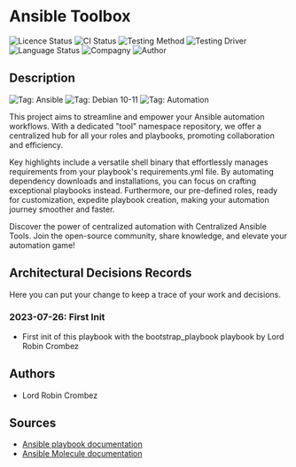 # Ansible Toolbox

![Licence Status](https://img.shields.io/badge/licence-MIT-brightgreen)
![CI Status](https://img.shields.io/badge/CI-success-brightgreen)
![Testing Method](https://img.shields.io/badge/Testing%20Method-Ansible%20Molecule-blueviolet)
![Testing Driver](https://img.shields.io/badge/Testing%20Driver-docker-blueviolet)
![Language Status](https://img.shields.io/badge/language-Ansible-red)
![Compagny](https://img.shields.io/badge/Compagny-Labo--CBZ-blue)
![Author](https://img.shields.io/badge/Author-Lord%20Robin%20Cbz-blue)

## Description

![Tag: Ansible](https://img.shields.io/badge/Tech-Ansible-orange)
![Tag: Debian 10-11](https://img.shields.io/badge/Tech-Debian%2010--11-orange)
![Tag: Automation](https://img.shields.io/badge/Tech-Automation-orange)

This project aims to streamline and empower your Ansible automation workflows. With a dedicated "tool" namespace repository, we offer a centralized hub for all your roles and playbooks, promoting collaboration and efficiency.

Key highlights include a versatile shell binary that effortlessly manages requirements from your playbook's requirements.yml file. By automating dependency downloads and installations, you can focus on crafting exceptional playbooks instead. Furthermore, our pre-defined roles, ready for customization, expedite playbook creation, making your automation journey smoother and faster.

Discover the power of centralized automation with Centralized Ansible Tools. Join the open-source community, share knowledge, and elevate your automation game!

## Architectural Decisions Records

Here you can put your change to keep a trace of your work and decisions.

### 2023-07-26: First Init

* First init of this playbook with the bootstrap_playbook playbook by Lord Robin Crombez

## Authors

* Lord Robin Crombez

## Sources

* [Ansible playbook documentation](https://docs.ansible.com/ansible/latest/playbook_guide/playbooks_reuse_playbooks.html)
* [Ansible Molecule documentation](https://molecule.readthedocs.io/)
